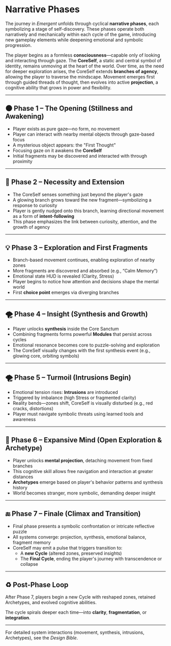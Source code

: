 # Narrative Phases

The journey in *Emergent* unfolds through cyclical **narrative phases**, each symbolizing a stage of self-discovery. These phases operate both narratively and mechanically within each cycle of the game, introducing new gameplay elements while deepening emotional and symbolic progression.

The player begins as a formless **consciousness**—capable only of looking and interacting through gaze. The **CoreSelf**, a static and central symbol of identity, remains unmoving at the heart of the world. Over time, as the need for deeper exploration arises, the CoreSelf extends **branches of agency**, allowing the player to traverse the mindscape. Movement emerges first through guided threads of thought, then evolves into active **projection**, a cognitive ability that grows in power and flexibility.

---

## 🌑 Phase 1 – The Opening (Stillness and Awakening)

- Player exists as pure gaze—no form, no movement
- Player can interact with nearby mental objects through gaze-based focus
- A mysterious object appears: the "First Thought"
- Focusing gaze on it awakens the **CoreSelf**
- Initial fragments may be discovered and interacted with through proximity

---

## 🌱 Phase 2 – Necessity and Extension

- The CoreSelf senses something just beyond the player's gaze
- A glowing branch grows toward the new fragment—symbolizing a response to curiosity
- Player is gently nudged onto this branch, learning directional movement as a form of **intent-following**
- This phase emphasizes the link between curiosity, attention, and the growth of agency

---

## 💡 Phase 3 – Exploration and First Fragments

- Branch-based movement continues, enabling exploration of nearby zones
- More fragments are discovered and absorbed (e.g., “Calm Memory”)
- Emotional state HUD is revealed (Clarity, Stress)
- Player begins to notice how attention and decisions shape the mental world
- First **choice point** emerges via diverging branches

---

## 🌪 Phase 4 – Insight (Synthesis and Growth)

- Player unlocks **synthesis** inside the Core Sanctum
- Combining fragments forms powerful **Modules** that persist across cycles
- Emotional resonance becomes core to puzzle-solving and exploration
- The CoreSelf visually changes with the first synthesis event (e.g., glowing core, orbiting symbols)

---

## 🌪️ Phase 5 – Turmoil (Intrusions Begin)

- Emotional tension rises: **Intrusions** are introduced
- Triggered by imbalance (high Stress or fragmented clarity)
- Reality bends—zones shift, CoreSelf is visually disturbed (e.g., red cracks, distortions)
- Player must navigate symbolic threats using learned tools and awareness

---

## 🌌 Phase 6 – Expansive Mind (Open Exploration & Archetype)

- Player unlocks **mental projection**, detaching movement from fixed branches
- This cognitive skill allows free navigation and interaction at greater distances
- **Archetypes** emerge based on player's behavior patterns and synthesis history
- World becomes stranger, more symbolic, demanding deeper insight

---

## 🔚 Phase 7 – Finale (Climax and Transition)

- Final phase presents a symbolic confrontation or intricate reflective puzzle
- All systems converge: projection, synthesis, emotional balance, fragment memory
- CoreSelf may emit a pulse that triggers transition to:
  - A **new Cycle** (altered zones, preserved insights)
  - The **Final Cycle**, ending the player's journey with transcendence or collapse

---

## ♻️ Post-Phase Loop

After Phase 7, players begin a new Cycle with reshaped zones, retained Archetypes, and evolved cognitive abilities. 

The cycle spirals deeper each time—into **clarity**, **fragmentation**, or **integration**.

---

For detailed system interactions (movement, synthesis, intrusions, Archetypes), see the *Design Bible*.
